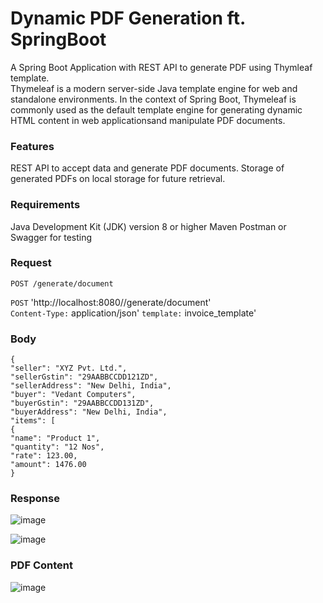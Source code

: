 # Dynamic PDF Generation ft. SpringBoot 

 A Spring Boot Application with REST API to generate PDF using Thymleaf template.\
Thymeleaf is a modern server-side Java template engine for web and standalone environments. 
In the context of Spring Boot, Thymeleaf is commonly used as the default template engine for generating dynamic HTML content in web applicationsand manipulate PDF documents.

### Features 
REST API to accept data and generate PDF documents.
Storage of generated PDFs on local storage for future retrieval.
### Requirements
Java Development Kit (JDK) version 8 or higher
Maven
Postman or Swagger for testing


### Request

`POST /generate/document`

 `POST` 'http://localhost:8080//generate/document' \
`Content-Type:` application/json' 
`template:` invoice_template'

### Body
```--data-raw 
{
"seller": "XYZ Pvt. Ltd.",
"sellerGstin": "29AABBCCDD121ZD", 
"sellerAddress": "New Delhi, India", 
"buyer": "Vedant Computers",
"buyerGstin": "29AABBCCDD131ZD",
"buyerAddress": "New Delhi, India", 
"items": [
{
"name": "Product 1", 
"quantity": "12 Nos", 
"rate": 123.00,
"amount": 1476.00
}
```
### Response

![image](https://github.com/Palchetan07/weatherinformation/assets/52150317/f93c6a69-27e6-44e8-9512-b708bf09f25b)

![image](https://github.com/Palchetan07/weatherinformation/assets/52150317/9a0a7e6f-fa31-4570-a8dd-b1aa133506d0)

###  PDF Content  

![image](https://github.com/Palchetan07/weatherinformation/assets/52150317/498550d4-b5d1-4fb3-b2ff-79a623fae003)
